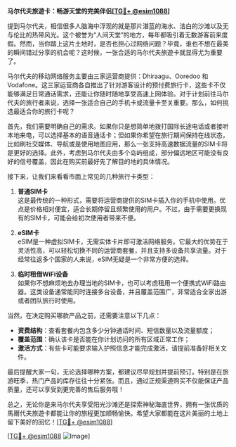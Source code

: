 **马尔代夫旅遊卡：畅游天堂的完美伴侣[[TG💪+ @esim1088](https://t.me/s/esim1088)]**

提到马尔代夫，相信很多人脑海中浮现的就是那片湛蓝的海水、洁白的沙滩以及无与伦比的热带风光。这个被誉为“人间天堂”的地方，每年都吸引着无数游客前来度假。然而，当你踏上这片土地时，是否也担心过网络问题？毕竟，谁也不想在最美的瞬间错过分享的机会呢？这时候，一张合适的马尔代夫旅遊卡就显得尤为重要了。

马尔代夫的移动网络服务主要由三家运营商提供：Dhiraagu、Ooredoo 和 Vodafone。这三家运营商各自推出了针对游客设计的预付费旅行卡，这些卡不仅能够满足日常通话需求，还能让你随时随地享受高速上网体验。对于计划前往马尔代夫的旅行者来说，选择一张适合自己的手机卡或流量卡至关重要。那么，如何挑选最适合你的旅行卡呢？

首先，我们需要明确自己的需求。如果你只是想简单地拨打国际长途电话或者接听本地来电，可以选择基本的语音通话卡；但如果你希望在旅行期间保持在线状态，比如刷社交媒体、导航或是使用地图应用，那么一张支持高速数据流量的SIM卡将是更好的选择。此外，考虑到马尔代夫由多个岛屿组成，部分偏远地区可能没有良好的信号覆盖，因此在购买前最好先了解目的地的具体情况。

接下来，让我们来看看市面上常见的几种旅行卡类型：

1. **普通SIM卡**  
   这是最传统的一种形式，需要将运营商提供的SIM卡插入你的手机中使用。优点是价格相对便宜，适合长期停留且频繁使用的用户。不过，由于需要更换现有的SIM卡，可能会给初次使用者带来不便。

2. **eSIM卡**  
   eSIM是一种虚拟SIM卡，无需实体卡片即可激活网络服务。它最大的优势在于灵活性高，可以轻松切换不同的运营商套餐，并且支持多设备共享流量。对于经常往返多个国家的人来说，eSIM无疑是一个非常方便的选择。

3. **临时租借WiFi设备**  
   如果你不想麻烦地去办理当地的SIM卡，也可以考虑租用一个便携式WiFi路由器。这类设备通常能同时连接多台设备，并且覆盖范围广，非常适合全家出游或者团队旅行时使用。

当然，在决定购买哪款产品之前，还需要注意以下几点：
- **资费结构**：查看套餐内包含多少分钟通话时间、短信数量以及流量额度；
- **覆盖范围**：确认该卡是否能在你计划访问的所有区域正常工作；
- **激活方式**：有些卡可能要求输入护照信息才能完成激活，请提前准备好相关文件。

最后提醒大家一句，无论选择哪种方案，都建议尽早规划并提前预订。特别是在旅游旺季，热门产品的库存往往十分紧张。而且，通过正规渠道购买不仅能保证产品质量，还可以享受到更完善的售后服务哦！

总之，无论你是来马尔代夫享受阳光沙滩还是探索神秘海底世界，拥有一张优质的馬爾代夫旅遊卡都能让你的旅程更加顺畅愉快。希望大家都能在这片美丽的土地上留下美好的回忆！[[TG💪+ @esim1088](https://t.me/s/esim1088)]

[[TG💪+ @esim1088](https://t.me/s/esim1088) ![Image](https://i.postimg.cc/4NQfJmqS/Snipaste-2025-05-13-00-14-12.png)]